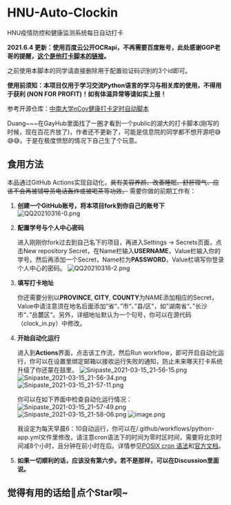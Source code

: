 # HNU-Auto-Clockin

HNU疫情防控和健康监测系统每日自动打卡

**2021.6.4 更新：使用百度云公开OCRapi，不再需要百度账号，此处感谢GGP老哥的提醒，[这个是他打卡脚本的链接](https://github.com/ercha-action/HNU-AutoClockIn)。**

之前使用本脚本的同学请直接删除用于配置验证码识别的3个id即可。


**使用前须知：本项目仅用于学习交流Python语言的学习与相关库的使用，不得用于获利 (NON FOR PROFIT)！如有体温异常等请如实上报！**

参考开源仓库：[中南大学nCov健康打卡定时自动脚本](https://github.com/lxy764139720/Auto_Attendance)

Duang~~~在GayHub里面找了一圈才看到一个public的湖大的打卡脚本(刚写的时候，现在百花齐放了)，作者还不更新了，可能是信息院的同学都不想开源吧😅😅😅。于是在极度愤怒的情况下自己生了个玩意。

## 食用方法

本品通过GitHub Actions实现自动化，~~具有美容养颜、改善睡眠、舒肝理气、应该不会再被辅导员电话轰炸或被喝茶等功效。~~ 需要你做的前期工作有：

1. **创建一个GitHub账号，将本项目fork到你自己的账号下**
   ![QQ20210316-0.png](https://i.loli.net/2021/03/16/1krc8KwVATBUWCl.png)

2. **配置学号与个人中心密码**

    进入刚刚你fork过去到自己名下的项目，再进入Settings -> Secrets页面，点击New repository Secret，在Name栏输入**USERNAME**，Value栏输入你的学号。然后再添加一个Secret，Name栏为**PASSWORD**，Value栏填写你登录个人中心的密码。
    ![QQ20210316-2.png](https://i.loli.net/2021/03/16/4vqF6bsBPfSUDZc.png)

3. **填写打卡地址**

    你还需要分别以**PROVINCE**, **CITY**, **COUNTY**为NAME添加相应的Secret，Value中请注意须在地名后面添加“省“、”市“、”县/区“，如”湖南省“、”长沙市“、”岳麓区“。另外，详细地址默认为一个句号，你可以在源代码（clock_in.py）中修改。

4. **开始自动化运行**

    进入到**Actions**界面，点击该工作流，然后Run workflow，即可开启自动化运行，你可以在设置里绑定邮箱以接收运行失败的通知，防止未来哪天打卡系统升级了你还蒙在鼓里。
    ![Snipaste_2021-03-15_21-56-15.png](https://i.loli.net/2021/03/16/oxSp8VYlfskWq53.png)
    ![Snipaste_2021-03-15_21-56-34.png](https://i.loli.net/2021/03/16/xETNukAF8hVS1nw.png)
    ![Snipaste_2021-03-15_21-57-11.png](https://i.loli.net/2021/03/16/XtR6lphCxLQg3an.png)

    你可以在如下界面中检查自动化运行情况：
    ![Snipaste_2021-03-15_21-57-49.png](https://i.loli.net/2021/03/16/8RwnFvq1ZBTuMxe.png)
    ![Snipaste_2021-03-15_21-58-06.png](https://i.loli.net/2021/03/16/MSok2D9VYJOBRK7.png)
    ![image.png](https://i.loli.net/2021/03/16/vnaiPEmyx5ugNlW.png)

    我设定为每天早晨6：10自动运行，你可以在/.github/workflows/python-app.yml文件里修改，请注意cron语法下的时间为零时区时间，需要将北京时间减8个小时，且分钟在前小时在后。详情参见[POSIX cron 语法](https://crontab.guru/)和[官方文档](https://docs.github.com/cn/actions/reference/events-that-trigger-workflows#)。

6. **如果一切顺利的话，应该没有第六步。若不是那样，可以在Discussion里面说。**

## 觉得有用的话给👴点个Star呗~
